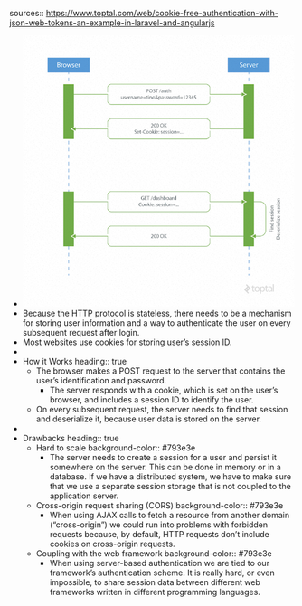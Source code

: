 sources:: https://www.toptal.com/web/cookie-free-authentication-with-json-web-tokens-an-example-in-laravel-and-angularjs

- ![image.png](../assets/image_1654194222027_0.png)
- Because the HTTP protocol is stateless, there needs to be a mechanism for storing user information and a way to authenticate the user on every subsequent request after login.
- Most websites use cookies for storing user’s session ID.
-
- How it Works
  heading:: true
	- The browser makes a POST request to the server that contains the user’s identification and password.
		- The server responds with a cookie, which is set on the user’s browser, and includes a session ID to identify the user.
	- On every subsequent request, the server needs to find that session and deserialize it, because user data is stored on the server.
-
- Drawbacks
  heading:: true
	- Hard to scale
	  background-color:: #793e3e
		- The server needs to create a session for a user and persist it somewhere on the server. This can be done in memory or in a database. If we have a distributed system, we have to make sure that we use a separate session storage that is not coupled to the application server.
	- Cross-origin request sharing (CORS)
	  background-color:: #793e3e
		- When using AJAX calls to fetch a resource from another domain (“cross-origin”) we could run into problems with forbidden requests because, by default, HTTP requests don’t include cookies on cross-origin requests.
	- Coupling with the web framework
	  background-color:: #793e3e
		- When using server-based authentication we are tied to our framework’s authentication scheme. It is really hard, or even impossible, to share session data between different web frameworks written in different programming languages.
